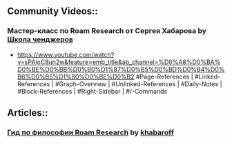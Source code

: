 ## Community Videos::
### Мастер-класс по Roam Research от Сергея Хабарова by [Школа ченджеров](<./Школа ченджеров.md>)
- <https://www.youtube.com/watch?v=sPAioC8un2w&feature=emb_title&ab_channel=%D0%A8%D0%BA%D0%BE%D0%BB%D0%B0%D1%87%D0%B5%D0%BD%D0%B4%D0%B6%D0%B5%D1%80%D0%BE%D0%B2>
#Page-References | #Linked-References | #Graph-Overview | #Unlinked-References | #Daily-Notes | #Block-References | #Right-Sidebar | #/-Commands
## Articles::
### [Гид по философии Roam Research](https://khabaroff.com/roam-research/) by [khabaroff](./khabaroff.md)